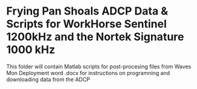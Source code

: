 # Frying Pan Shoals ADCP Data & Scripts for WorkHorse Sentinel 1200kHz and the Nortek Signature 1000 kHz
This folder will contain Matlab scripts for post-procesing files from Waves Mon
Deployment  word .docx for instructions on programning and downloading data from the ADCP
